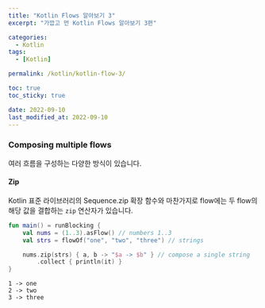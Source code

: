 ```yaml
---
title: "Kotlin Flows 알아보기 3"
excerpt: "가깝고 먼 Kotlin Flows 알아보기 3편"

categories:
  - Kotlin
tags:
  - [Kotlin]

permalink: /kotlin/kotlin-flow-3/

toc: true
toc_sticky: true

date: 2022-09-10
last_modified_at: 2022-09-10
---
```



### Composing multiple flows 

여러 흐름을 구성하는 다양한 방식이 있습니다. 

#### Zip

Kotlin 표준 라이브러리의 Sequence.zip 확장 함수와 마찬가지로 flow에는 두 flow의 해당 값을 결합하는 ```zip``` 연산자가 있습니다.

```kotlin
fun main() = runBlocking {
    val nums = (1..3).asFlow() // numbers 1..3
    val strs = flowOf("one", "two", "three") // strings

    nums.zip(strs) { a, b -> "$a -> $b" } // compose a single string
        .collect { println(it) }
}
```

```
1 -> one
2 -> two
3 -> three
```
